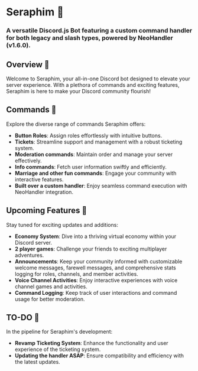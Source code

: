 # Seraphim 🤖

### A versatile Discord.js Bot featuring a custom command handler for both legacy and slash types, powered by NeoHandler (v1.6.0).

## Overview 🌟
Welcome to Seraphim, your all-in-one Discord bot designed to elevate your server experience. With a plethora of commands and exciting features, Seraphim is here to make your Discord community flourish!

## Commands 🚀
Explore the diverse range of commands Seraphim offers:
- **Button Roles**: Assign roles effortlessly with intuitive buttons.
- **Tickets**: Streamline support and management with a robust ticketing system.
- **Moderation commands**: Maintain order and manage your server effectively.
- **Info commands**: Fetch user information swiftly and efficiently.
- **Marriage and other fun commands**: Engage your community with interactive features.
- **Built over a custom handler**: Enjoy seamless command execution with NeoHandler integration.

## Upcoming Features 🚀
Stay tuned for exciting updates and additions:
- **Economy System**: Dive into a thriving virtual economy within your Discord server.
- **2 player games**: Challenge your friends to exciting multiplayer adventures.
- **Announcements**: Keep your community informed with customizable welcome messages, farewell messages, and comprehensive stats logging for roles, channels, and member activities.
- **Voice Channel Activities**: Enjoy interactive experiences with voice channel games and activities.
- **Command Logging**: Keep track of user interactions and command usage for better moderation.

## TO-DO 📝
In the pipeline for Seraphim's development:
- **Revamp Ticketing System**: Enhance the functionality and user experience of the ticketing system.
- **Updating the handler ASAP**: Ensure compatibility and efficiency with the latest updates.
